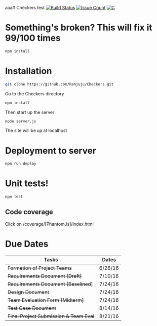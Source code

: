 aaa# Checkers
test
[![Build Status](https://travis-ci.org/Renjuju/Checkers.svg?branch=master)](https://travis-ci.org/Renjuju/Checkers)
[![Issue Count](https://codeclimate.com/repos/57abd74be0053a008f000f6f/badges/c009da508b8ba4ae7104/issue_count.svg)](https://codeclimate.com/repos/57abd74be0053a008f000f6f/feed)
[![C](https://codeclimate.com/repos/57abd74be0053a008f000f6f/badges/c009da508b8ba4ae7104/gpa.svg)](https://codeclimate.com/repos/57abd74be0053a008f000f6f/feed)

# Something's broken? This will fix it 99/100 times
```bash
npm install
```

# Installation
```bash
git clone https://github.com/Renjuju/Checkers.git
```
Go to the Checkers directory
```bash
npm install
```
Then start up the server
```bash
node server.js
```
The site will be up at localhost

# Deployment to server
```bash
npm run deploy
```

# Unit tests!
```bash
npm test
```

## Code coverage
Click on /coverage/[PhantomJs]/index.html

# Due Dates
|Tasks   |Dates   |
|---|---|
|~~Formation of Project Teams~~|6/26/16|
|~~Requirements Document [Draft]~~|7/10/16|
|~~Requirements Document [Baselined~~]|7/24/16|
|~~Design Document~~|7/24/16|
|~~Team Evaluation Form [Midterm]~~|7/24/16|
|~~Test Case Document~~|8/14/16   |
|~~Final Project Submission & Team Eval~~|8/21/16|

